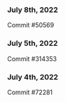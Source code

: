 ### July 8th, 2022

Commit #50569

### July 5th, 2022

Commit #314353


### July 4th, 2022

Commit #72281
